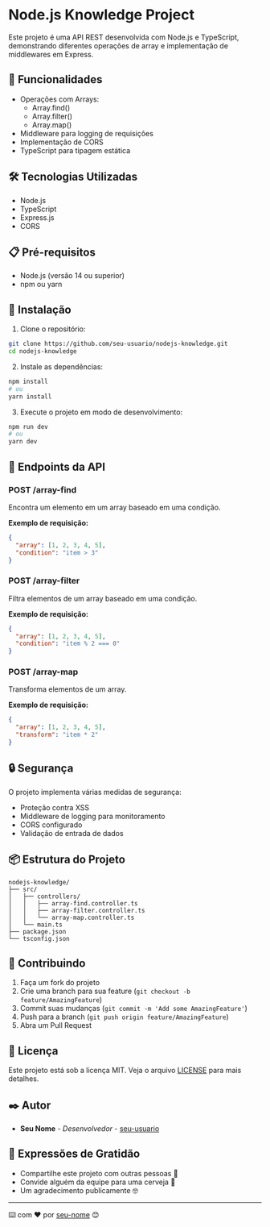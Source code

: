 # Node.js Knowledge Project

Este projeto é uma API REST desenvolvida com Node.js e TypeScript, demonstrando diferentes operações de array e implementação de middlewares em Express.

## 🚀 Funcionalidades

- Operações com Arrays:
  - Array.find()
  - Array.filter()
  - Array.map()
- Middleware para logging de requisições
- Implementação de CORS
- TypeScript para tipagem estática

## 🛠️ Tecnologias Utilizadas

- Node.js
- TypeScript
- Express.js
- CORS

## 📋 Pré-requisitos

- Node.js (versão 14 ou superior)
- npm ou yarn

## 🔧 Instalação

1. Clone o repositório:
```bash
git clone https://github.com/seu-usuario/nodejs-knowledge.git
cd nodejs-knowledge
```

2. Instale as dependências:
```bash
npm install
# ou
yarn install
```

3. Execute o projeto em modo de desenvolvimento:
```bash
npm run dev
# ou
yarn dev
```

## 🔌 Endpoints da API

### POST /array-find
Encontra um elemento em um array baseado em uma condição.

**Exemplo de requisição:**
```json
{
  "array": [1, 2, 3, 4, 5],
  "condition": "item > 3"
}
```

### POST /array-filter
Filtra elementos de um array baseado em uma condição.

**Exemplo de requisição:**
```json
{
  "array": [1, 2, 3, 4, 5],
  "condition": "item % 2 === 0"
}
```

### POST /array-map
Transforma elementos de um array.

**Exemplo de requisição:**
```json
{
  "array": [1, 2, 3, 4, 5],
  "transform": "item * 2"
}
```

## 🔒 Segurança

O projeto implementa várias medidas de segurança:
- Proteção contra XSS
- Middleware de logging para monitoramento
- CORS configurado
- Validação de entrada de dados

## 📦 Estrutura do Projeto

```
nodejs-knowledge/
├── src/
│   ├── controllers/
│   │   ├── array-find.controller.ts
│   │   ├── array-filter.controller.ts
│   │   └── array-map.controller.ts
│   └── main.ts
├── package.json
└── tsconfig.json
```

## 🤝 Contribuindo

1. Faça um fork do projeto
2. Crie uma branch para sua feature (`git checkout -b feature/AmazingFeature`)
3. Commit suas mudanças (`git commit -m 'Add some AmazingFeature'`)
4. Push para a branch (`git push origin feature/AmazingFeature`)
5. Abra um Pull Request

## 📝 Licença

Este projeto está sob a licença MIT. Veja o arquivo [LICENSE](LICENSE) para mais detalhes.

## ✒️ Autor

* **Seu Nome** - *Desenvolvedor* - [seu-usuario](https://github.com/seu-usuario)

## 🎁 Expressões de Gratidão

* Compartilhe este projeto com outras pessoas 📢
* Convide alguém da equipe para uma cerveja 🍺 
* Um agradecimento publicamente 🤓

---
⌨️ com ❤️ por [seu-nome](https://github.com/seu-usuario) 😊
